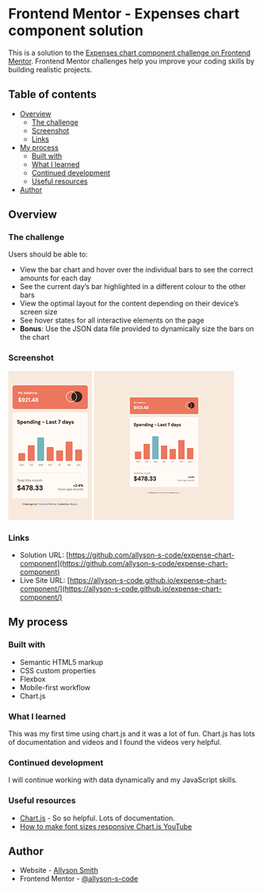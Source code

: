 # Frontend Mentor - Expenses chart component solution

This is a solution to the [Expenses chart component challenge on Frontend Mentor](https://www.frontendmentor.io/challenges/expenses-chart-component-e7yJBUdjwt). Frontend Mentor challenges help you improve your coding skills by building realistic projects.

## Table of contents

- [Overview](#overview)
  - [The challenge](#the-challenge)
  - [Screenshot](#screenshot)
  - [Links](#links)
- [My process](#my-process)
  - [Built with](#built-with)
  - [What I learned](#what-i-learned)
  - [Continued development](#continued-development)
  - [Useful resources](#useful-resources)
- [Author](#author)

## Overview

### The challenge

Users should be able to:

- View the bar chart and hover over the individual bars to see the correct amounts for each day
- See the current day’s bar highlighted in a different colour to the other bars
- View the optimal layout for the content depending on their device’s screen size
- See hover states for all interactive elements on the page
- **Bonus**: Use the JSON data file provided to dynamically size the bars on the chart

### Screenshot

![Expense Chart Component- Mobile](images/expense-component-mobile-screenshot.png)
![Expense Chart Component- Desktop](images/expense-component-desktop-screenshot.png)

### Links

- Solution URL: [https://github.com/allyson-s-code/expense-chart-component](https://github.com/allyson-s-code/expense-chart-component)
- Live Site URL: [https://allyson-s-code.github.io/expense-chart-component/](https://allyson-s-code.github.io/expense-chart-component/)

## My process

### Built with

- Semantic HTML5 markup
- CSS custom properties
- Flexbox
- Mobile-first workflow
- Chart.js

### What I learned

This was my first time using chart.js and it was a lot of fun. Chart.js has lots of documentation and videos and I found the videos very helpful.

### Continued development

I will continue working with data dynamically and my JavaScript skills.

### Useful resources

- [Chart.js](https://www.chartjs.org/) - So so helpful. Lots of documentation.
- [How to make font sizes responsive Chart.js YouTube](https://www.youtube.com/watch?v=V3J8r3717BY)

## Author

- Website - [Allyson Smith](https://allyson-s-code.github.io/Web-Dev-Portfolio/)
- Frontend Mentor - [@allyson-s-code](https://www.frontendmentor.io/profile/allyson-s-code)
